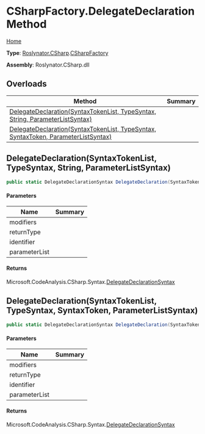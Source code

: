 # CSharpFactory\.DelegateDeclaration Method

[Home](../../../../README.md)

**Type**: [Roslynator.CSharp](../../README.md)\.[CSharpFactory](../README.md)

**Assembly**: Roslynator\.CSharp\.dll

## Overloads

| Method | Summary |
| ------ | ------- |
| [DelegateDeclaration(SyntaxTokenList, TypeSyntax, String, ParameterListSyntax)](#Roslynator_CSharp_CSharpFactory_DelegateDeclaration_Microsoft_CodeAnalysis_SyntaxTokenList_Microsoft_CodeAnalysis_CSharp_Syntax_TypeSyntax_System_String_Microsoft_CodeAnalysis_CSharp_Syntax_ParameterListSyntax_) | |
| [DelegateDeclaration(SyntaxTokenList, TypeSyntax, SyntaxToken, ParameterListSyntax)](#Roslynator_CSharp_CSharpFactory_DelegateDeclaration_Microsoft_CodeAnalysis_SyntaxTokenList_Microsoft_CodeAnalysis_CSharp_Syntax_TypeSyntax_Microsoft_CodeAnalysis_SyntaxToken_Microsoft_CodeAnalysis_CSharp_Syntax_ParameterListSyntax_) | |

## DelegateDeclaration\(SyntaxTokenList, TypeSyntax, String, ParameterListSyntax\)<a name="Roslynator_CSharp_CSharpFactory_DelegateDeclaration_Microsoft_CodeAnalysis_SyntaxTokenList_Microsoft_CodeAnalysis_CSharp_Syntax_TypeSyntax_System_String_Microsoft_CodeAnalysis_CSharp_Syntax_ParameterListSyntax_"></a>

```csharp
public static DelegateDeclarationSyntax DelegateDeclaration(SyntaxTokenList modifiers, TypeSyntax returnType, string identifier, ParameterListSyntax parameterList)
```

#### Parameters

| Name | Summary |
| ---- | ------- |
| modifiers | |
| returnType | |
| identifier | |
| parameterList | |

#### Returns

Microsoft\.CodeAnalysis\.CSharp\.Syntax\.[DelegateDeclarationSyntax](https://docs.microsoft.com/en-us/dotnet/api/microsoft.codeanalysis.csharp.syntax.delegatedeclarationsyntax)

## DelegateDeclaration\(SyntaxTokenList, TypeSyntax, SyntaxToken, ParameterListSyntax\)<a name="Roslynator_CSharp_CSharpFactory_DelegateDeclaration_Microsoft_CodeAnalysis_SyntaxTokenList_Microsoft_CodeAnalysis_CSharp_Syntax_TypeSyntax_Microsoft_CodeAnalysis_SyntaxToken_Microsoft_CodeAnalysis_CSharp_Syntax_ParameterListSyntax_"></a>

```csharp
public static DelegateDeclarationSyntax DelegateDeclaration(SyntaxTokenList modifiers, TypeSyntax returnType, SyntaxToken identifier, ParameterListSyntax parameterList)
```

#### Parameters

| Name | Summary |
| ---- | ------- |
| modifiers | |
| returnType | |
| identifier | |
| parameterList | |

#### Returns

Microsoft\.CodeAnalysis\.CSharp\.Syntax\.[DelegateDeclarationSyntax](https://docs.microsoft.com/en-us/dotnet/api/microsoft.codeanalysis.csharp.syntax.delegatedeclarationsyntax)

